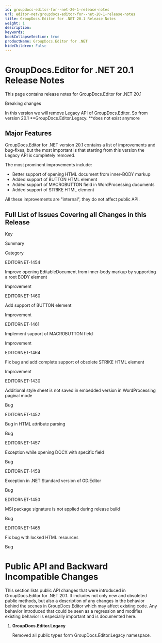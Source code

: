 ```yaml
---
id: groupdocs-editor-for--net-20-1-release-notes
url: editor-net/groupdocs-editor-for--net-20-1-release-notes
title: GroupDocs.Editor for .NET 20.1 Release Notes
weight: 1
description: 
keywords: 
bookCollapseSection: true
productName: GroupDocs.Editor for .NET
hideChildren: False
---
```


# GroupDocs.Editor for .NET 20.1 Release Notes


This page contains release notes for GroupDocs.Editor for .NET 20.1

Breaking changes

In this version we will remove Legacy API of GroupDocs.Editor. So from version 20.1 **GroupDocs.Editor.Legacy. **does not exist anymore

## Major Features

GroupDocs.Editor for .NET version 20.1 contains a list of improvements and bug-fixes, but the most important is that starting from this version the Legacy API is completely removed.

The most prominent improvements include:

*   Better support of opening HTML document from inner-BODY markup
*   Added support of BUTTON HTML element
*   Added support of MACROBUTTON field in WordProcessing documents
*   Added support of STRIKE HTML element

All these improvements are "internal", they do not affect public API.

## Full List of Issues Covering all Changes in this Release

Key

Summary

Category

EDITORNET-1454

Improve opening EditableDocument from inner-body markup by supporting a root BODY element

Improvement

EDITORNET-1460

Add support of BUTTON element

Improvement

EDITORNET-1461

Implement support of MACROBUTTON field

Improvement

EDITORNET-1464

Fix bug and add complete support of obsolete STRIKE HTML element

Improvement

EDITORNET-1430

Additional style sheet is not saved in embedded version in WordProcessing paginal mode

Bug

EDITORNET-1452

Bug in HTML attribute parsing

Bug

EDITORNET-1457

Exception while opening DOCX with specific field

Bug

EDITORNET-1458

Exception in .NET Standard version of GD.Editor

Bug

EDITORNET-1450

MSI package signature is not applied during release build

Bug

EDITORNET-1465

Fix bug with locked HTML resources

Bug

# Public API and Backward Incompatible Changes

This section lists public API changes that were introduced in GroupDocs.Editor for .NET 20.1. It includes not only new and obsoleted public methods, but also a description of any changes in the behavior behind the scenes in GroupDocs.Editor which may affect existing code. Any behavior introduced that could be seen as a regression and modifies existing behavior is especially important and is documented here.

1.  **GroupDocs.Editor.Legacy**
    
    Removed all public types form GroupDocs.Editor.Legacy namespace.
    

